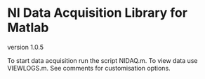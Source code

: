 # NI Data Acquisition Library for Matlab
version 1.0.5

To start data acquisition run the script NIDAQ.m. To view data use VIEWLOGS.m. See comments for customisation options.
